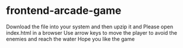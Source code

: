 # frontend-arcade-game
 Download the file into your system and then upzip it and Please open index.html in a browser
 Use arrow keys to move the player to avoid the enemies and reach the water
 Hope you like the game
 
